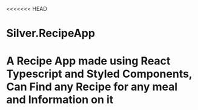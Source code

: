 <<<<<<< HEAD
# Silver.RecipeApp
A Recipe App made using React Typescript and Styled Components, Can Find any Recipe for any meal and Information on it
=======


